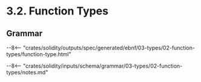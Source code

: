 <!-- This file is generated automatically by infrastructure scripts. Please don't edit by hand. -->

# 3.2. Function Types

## Grammar

--8<-- "crates/solidity/outputs/spec/generated/ebnf/03-types/02-function-types/function-type.html"

--8<-- "crates/solidity/inputs/schema/grammar/03-types/02-function-types/notes.md"
